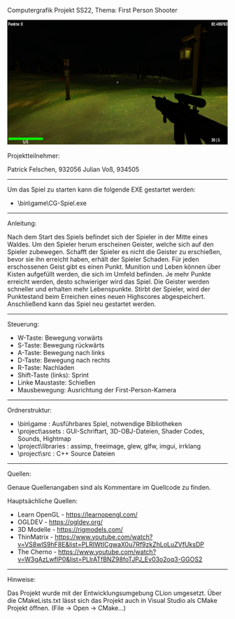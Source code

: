 Computergrafik Projekt SS22, Thema: First Person Shooter


![Screenshot](Screenshot.png)


Projektteilnehmer:

Patrick Felschen, 932056
Julian Voß, 934505

***************************************************************************
Um das Spiel zu starten kann die folgende EXE gestartet werden:

- \bin\game\CG-Spiel.exe

***************************************************************************
Anleitung:

Nach dem Start des Spiels befindet sich der Spieler in der Mitte eines Waldes. Um den Spieler herum erscheinen Geister, 
welche sich auf den Spieler zubewegen. Schafft der Spieler es nicht die Geister zu erschießen,
bevor sie ihn erreicht haben, erhält der Spieler Schaden. Für jeden erschossenen Geist gibt es einen Punkt.
Munition und Leben können über Kisten aufgefüllt werden, die sich im Umfeld befinden. Je mehr Punkte erreicht werden,
desto schwieriger wird das Spiel. Die Geister werden schneller und erhalten mehr Lebenspunkte. Stirbt der Spieler,
wird der Punktestand beim Erreichen eines neuen Highscores abgespeichert. Anschließend kann
das Spiel neu gestartet werden.

***************************************************************************
Steuerung:

- W-Taste: Bewegung vorwärts
- S-Taste: Bewegung rückwärts
- A-Taste: Bewegung nach links
- D-Taste: Bewegung nach rechts
- R-Taste: Nachladen
- Shift-Taste (links): Sprint
- Linke Maustaste: Schießen
- Mausbewegung: Ausrichtung der First-Person-Kamera

***************************************************************************
Ordnerstruktur:

- \bin\game : Ausführbares Spiel, notwendige Bibliotheken
- \project\assets : GUI-Schriftart, 3D-OBJ-Dateien, Shader Codes, Sounds, Hightmap
- \project\libraries : assimp, freeimage, glew, glfw, imgui, irrklang
- \project\src : C++ Source Dateien

***************************************************************************
Quellen:

Genaue Quellenangaben sind als Kommentare im Quellcode zu finden.

Hauptsächliche Quellen:

- Learn OpenGL - https://learnopengl.com/
- OGLDEV - https://ogldev.org/
- 3D Modelle - https://rigmodels.com/
- ThinMatrix - https://www.youtube.com/watch?v=VS8wlS9hF8E&list=PLRIWtICgwaX0u7Rf9zkZhLoLuZVfUksDP
- The Cherno - https://www.youtube.com/watch?v=W3gAzLwfIP0&list=PLlrATfBNZ98foTJPJ_Ev03o2oq3-GGOS2

***************************************************************************
Hinweise:

Das Projekt wurde mit der Entwicklungsumgebung CLion umgesetzt. Über die 
CMakeLists.txt lässt sich das Projekt auch in Visual Studio 
als CMake Projekt öffnen. (File -> Open -> CMake…)
